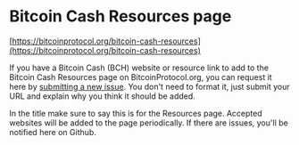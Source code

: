 # Bitcoin Cash Resources page
[https://bitcoinprotocol.org/bitcoin-cash-resources](https://bitcoinprotocol.org/bitcoin-cash-resources)

If you have a Bitcoin Cash (BCH) website or resource link to add to the Bitcoin Cash Resources page on BitcoinProtocol.org, you can request it here by [submitting a new issue](https://github.com/davidshares/bitcoinprotocol.org/issues). You don't need to format it, just submit your URL and explain why you think it should be added. 

In the title make sure to say this is for the Resources page. Accepted websites will be added to the page periodically. If there are issues, you'll be notified here on Github. 
